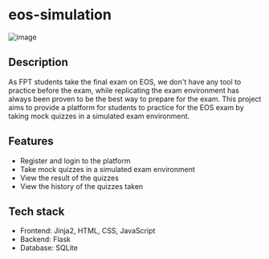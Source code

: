 # eos-simulation
![image](https://github.com/user-attachments/assets/68925b1a-fd88-4f2d-9745-d56fd12b468b)

## Description

As FPT students take the final exam on EOS, we don't have any tool to practice before the exam, while replicating the exam environment has always been proven to be the best way to prepare for the exam. This project aims to provide a platform for students to practice for the EOS exam by taking mock quizzes in a simulated exam environment.

## Features

- Register and login to the platform
- Take mock quizzes in a simulated exam environment
- View the result of the quizzes
- View the history of the quizzes taken

## Tech stack

- Frontend: Jinja2, HTML, CSS, JavaScript
- Backend: Flask
- Database: SQLite
